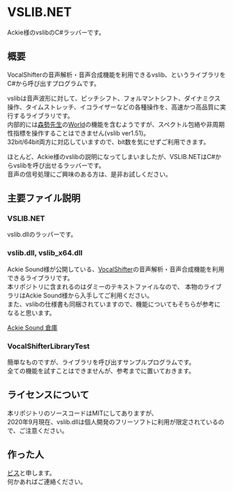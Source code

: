 
# VSLIB.NET
Ackie様のvslibのC#ラッバーです。


## 概要
VocalShifterの音声解析・音声合成機能を利用できるvslib、というライブラリをC#から呼び出すプログラムです。  

vslibは音声波形に対して、ピッチシフト、フォルマントシフト、ダイナミクス操作、タイムストレッチ、イコライザーなどの各種操作を、高速かつ高品質に実行するライブラリです。  
内部的には[森勢先生](https://github.com/mmorise)の[World](http://www.kki.yamanashi.ac.jp/~mmorise/world/)の機能を含むようですが、スペクトル包絡や非周期性指標を操作することはできません(vslib ver1.51)。  
32bit/64bit両方に対応していますので、bit数を気にせずご利用できます。  

ほとんど、Ackie様のvslibの説明になってしまいましたが、VSLIB.NETはC#からvslibを呼び出せるラッバーです。  
音声の信号処理にご興味のある方は、是非お試しください。  

## 主要ファイル説明


### VSLIB.NET
vslib.dllのラッパーです。  


### vslib.dll, vslib_x64.dll
Ackie Sound様が公開している、[VocalShifter](http://ackiesound.ifdef.jp/index.html)の音声解析・音声合成機能を利用できるライブラリです。  
本リポジトリに含まれるのはダミーのテキストファイルなので、
本物のライブラリはAckie Sound様から入手してご利用ください。  
また、vslibの仕様書も同梱されていますので、機能についてもそちらが参考になると思います。

[Ackie Sound 倉庫](http://ackiesound.ifdef.jp/soko.html)


### VocalShifterLibraryTest
簡単なものですが、ライブラリを呼び出すサンプルプログラムです。  
全ての機能を試すことはできませんが、参考までに置いておきます。


## ライセンスについて

本リポジトリのソースコードはMITにしてありますが、  
2020年9月現在、vslib.dllは個人開発のフリーソフトに利用が限定されているので、ご注意ください。


## 作った人
[ビス](https://biss-git.github.io/Portfolio/)と申します。  
何かあればご連絡ください。
